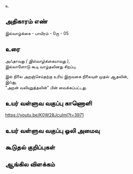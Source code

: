 உ


## அதிகாரம் எண்

இல்வாழ்க்கை - பாயிரம் - 0ரு - 05


## உரை 

அஃதாவது _( இல்வாழ்க்கையாவது )_,  
இல்லாளோடு கூடி வாழ்தலினது சிறப்பு.  

இல் நிலை 
அறஞ்செய்தற்கு உரிய இருவகை நிலையுள் முதல் ஆதலின்,  
இஃது,  
"அறன் வலியுறுத்தலின்" பின் வைக்கப்பட்டது.


## உயர் வள்ளுவ வகுப்பு காணொளி
https://youtu.be/K0W28JculmI?t=3971

## உயர் வள்ளுவ வகுப்பு ஒலி அமைவு 


## கூடுதல் குறிப்புகள்


## ஆங்கில விளக்கம்

